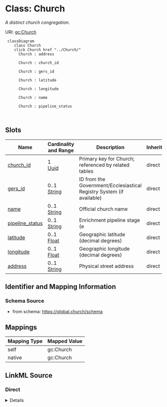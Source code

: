 

# Class: Church 


_A distinct church congregation._





URI: [gc:Church](https://global.church/schema/Church)





```mermaid
 classDiagram
    class Church
    click Church href "../Church/"
      Church : address
        
      Church : church_id
        
      Church : gers_id
        
      Church : latitude
        
      Church : longitude
        
      Church : name
        
      Church : pipeline_status
        
      
```




<!-- no inheritance hierarchy -->


## Slots

| Name | Cardinality and Range | Description | Inheritance |
| ---  | --- | --- | --- |
| [church_id](church_id.md) | 1 <br/> [Uuid](Uuid.md) | Primary key for Church; referenced by related tables | direct |
| [gers_id](gers_id.md) | 0..1 <br/> [String](String.md) | ID from the Government/Ecclesiastical Registry System (if available) | direct |
| [name](name.md) | 0..1 <br/> [String](String.md) | Official church name | direct |
| [pipeline_status](pipeline_status.md) | 0..1 <br/> [String](String.md) | Enrichment pipeline stage (e | direct |
| [latitude](latitude.md) | 0..1 <br/> [Float](Float.md) | Geographic latitude (decimal degrees) | direct |
| [longitude](longitude.md) | 0..1 <br/> [Float](Float.md) | Geographic longitude (decimal degrees) | direct |
| [address](address.md) | 0..1 <br/> [String](String.md) | Physical street address | direct |










## Identifier and Mapping Information






### Schema Source


* from schema: https://global.church/schema




## Mappings

| Mapping Type | Mapped Value |
| ---  | ---  |
| self | gc:Church |
| native | gc:Church |






## LinkML Source

<!-- TODO: investigate https://stackoverflow.com/questions/37606292/how-to-create-tabbed-code-blocks-in-mkdocs-or-sphinx -->

### Direct

<details>
```yaml
name: Church
description: A distinct church congregation.
from_schema: https://global.church/schema
slots:
- church_id
- gers_id
- name
- pipeline_status
- latitude
- longitude
- address

```
</details>

### Induced

<details>
```yaml
name: Church
description: A distinct church congregation.
from_schema: https://global.church/schema
attributes:
  church_id:
    name: church_id
    description: Primary key for Church; referenced by related tables.
    from_schema: https://global.church/schema
    rank: 1000
    identifier: true
    alias: church_id
    owner: Church
    domain_of:
    - Church
    range: uuid
    required: true
  gers_id:
    name: gers_id
    description: ID from the Government/Ecclesiastical Registry System (if available).
    from_schema: https://global.church/schema
    rank: 1000
    alias: gers_id
    owner: Church
    domain_of:
    - Church
    range: string
  name:
    name: name
    description: Official church name.
    from_schema: https://global.church/schema
    exact_mappings:
    - schema:name
    rank: 1000
    alias: name
    owner: Church
    domain_of:
    - Church
    range: string
  pipeline_status:
    name: pipeline_status
    description: Enrichment pipeline stage (e.g., RAW, CLEAN, ENRICHED, VALIDATED).
    from_schema: https://global.church/schema
    rank: 1000
    alias: pipeline_status
    owner: Church
    domain_of:
    - Church
    range: string
  latitude:
    name: latitude
    description: Geographic latitude (decimal degrees).
    from_schema: https://global.church/schema
    rank: 1000
    alias: latitude
    owner: Church
    domain_of:
    - Church
    range: float
  longitude:
    name: longitude
    description: Geographic longitude (decimal degrees).
    from_schema: https://global.church/schema
    rank: 1000
    alias: longitude
    owner: Church
    domain_of:
    - Church
    range: float
  address:
    name: address
    description: Physical street address.
    from_schema: https://global.church/schema
    rank: 1000
    alias: address
    owner: Church
    domain_of:
    - Church
    range: string

```
</details>